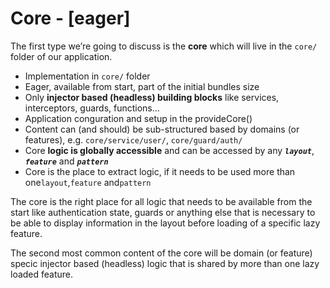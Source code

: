 # Core - [eager]

The first type we’re going to discuss is the **core** which will live in the `core/` folder of our application.

- Implementation in `core/` folder
- Eager, available from start, part of the initial bundles size
- Only **injector based (headless) building blocks** like services, interceptors, guards, functions…
- Application conguration and setup in the provideCore()
- Content can (and should) be sub-structured based by domains (or features), e.g. `core/service/user/`, `core/guard/auth/`
- Core **logic is globally accessible** and can be accessed by any **_`layout`_**, **_`feature`_** and **_`pattern`_**
- Core is the place to extract logic, if it needs to be used more than one`layout`,`feature` and`pattern`

The core is the right place for all logic that needs to be available from the start like authentication state, guards or anything else that is necessary to be able to display information in the layout before loading of a specific lazy feature.

The second most common content of the core will be domain (or feature) specic injector based (headless) logic that is shared by more than one lazy loaded feature.
